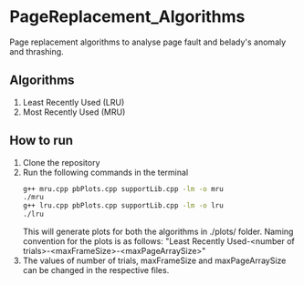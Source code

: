 # PageReplacement_Algorithms
Page replacement algorithms to analyse page fault and belady's anomaly and thrashing.

## Algorithms
1. Least Recently Used (LRU)
2. Most Recently Used (MRU)

## How to run
1. Clone the repository
2. Run the following commands in the terminal
    ```bash
    g++ mru.cpp pbPlots.cpp supportLib.cpp -lm -o mru
    ./mru
    g++ lru.cpp pbPlots.cpp supportLib.cpp -lm -o lru
    ./lru
    ```
    This will generate plots for both the algorithms in ./plots/ folder.
    Naming convention for the plots is as follows:
    "Least Recently Used-\<number of trials\>-\<maxFrameSize\>-\<maxPageArraySize\>"
3. The values of number of trials, maxFrameSize and maxPageArraySize can be changed in the respective files.

